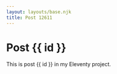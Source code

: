 ```yaml
---
layout: layouts/base.njk
title: Post 12611
---
```


# Post {{ id }}

This is post {{ id }} in my Eleventy project.
